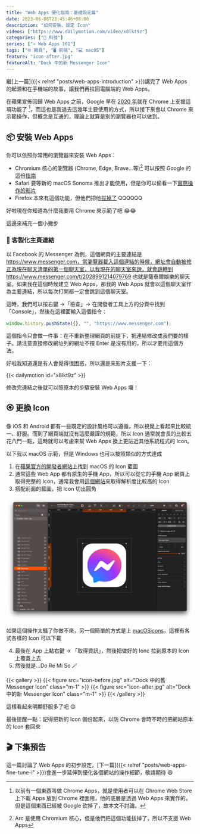```yaml
---
title: "Web Apps 優化指南：基礎設定篇"
date: 2023-06-08T23:45:46+08:00
description: "如何安裝、設定 Icon"
videos: ["https://www.dailymotion.com/video/x8lkt9z"]
categories: ["📱 科技"]
series: ["⚛ Web Apps 101"]
tags: ["🌐 網頁", "🖥️ 前端", "💻 macOS"]
feature: "icon-after.jpg"
featureAlt: "Dock 中的新 Messenger Icon"
---
```


繼[上一篇]({{< relref "posts/web-apps-introduction" >}})講完了 Web Apps 的起源和在手機端的故事，讓我們再拉回電腦端的 Web Apps。

在蘋果宣佈回歸 Web Apps 之前，Google 早在 [2020 年](https://web.archive.org/web/20200306015245/https://support.google.com/chrome_webstore/answer/3060053)就在 Chrome 上支援這項功能了 [^1]，而這也是我過去這幾年主要使用的方式，所以接下來會以 Chrome 來示範操作，但概念是互通的，理論上就算是別的瀏覽器也可以做到。

[^1]: 以前有一個東西叫做 Chrome Apps，就是使用者可以在 Chrome Web Store 上下載 Apps 放到 Chrome 裡面用，他的底層是透過 Web Apps 來實作的，但是這個東西已經被 Google 砍掉了，故本文不討論。

## 📦 安裝 Web Apps

你可以依照你常用的瀏覽器來安裝 Web Apps：

- Chromium 核心的瀏覽器 (Chrome, Edge, Brave...等)[^2] 可以按照 Google 的這份[指南](https://support.google.com/chrome_webstore/answer/3060053?hl=zh-Hant)
- Safari 要等新的 macOS Sonoma 推出才能使用，但是你可以偷看一下[實際操作的影片](https://www.youtube.com/live/GYkq9Rgoj8E?t=3303)
- Firefox 本來有這個功能，但他們把他[拔掉了](https://bugzilla.mozilla.org/show_bug.cgi?id=1682593) QQQQQQ

好啦現在你知道為什麼我要用 Chrome 來示範了吧 😂😂

這邊來補充一個小撇步

### 🔗 客製化主頁連結

以 Facebook 的 Messenger 為例，這個網頁的主要連結是 https://www.messenger.com，當瀏覽器載入這個連結的時候，網址會自動被修正為現在聊天清單的第一個聊天室，以我現在的聊天室來說，就會跳轉到 https://www.messenger.com/t/2028991214079769 也就是薩泰爾娛樂的聊天室。如果我在這個時候建立 Web Apps，那我的 Web Apps 就會以這個聊天室作為主要連結，所以每次打開都一定會跳到這個聊天室。

這時，我們可以按右鍵 →「檢查」→ 在開發者工具上方的分頁中找到「Console」，然後在這裡面輸入這個指令：

```javascript
window.history.pushState({}, "", "https://www.messenger.com");
```

這個指令只會做一件事：在不重新整理網頁的前提下，把連結修改成我們要的樣子。請注意直接修改網址列的網址不按 Enter 是沒有用的，所以才要用這個方法。

好啦我知道還是有人會覺得很困惑，所以還是來影片支援一下：

{{< dailymotion id="x8lkt9z" >}}

修改完連結之後就可以照原本的步驟安裝 Web Apps 囉！

[^2]: Arc 是使用 Chromium 核心，但是他們把這個功能拔掉了，所以不支援 Web Apps

## 🏵️ 更換 Icon

像 iOS 和 Android 都有一些既定的設計風格可以遵循，所以視覺上看起來比較統一、舒服。而到了網頁端就沒有這麼嚴謹的規範，所以 Icon 通常就會長的比較五花八門一點，這時就可以考慮來幫 Web Apps 換上更貼近其他系統程式的 Icon。

以下我以 macOS 示範，但是 Windows 也可以按照類似的方式達成

1. 在[蘋果官方的開發者網站](https://developer.apple.com/design/resources/#macos-apps)上找到 macOS 的 Icon 藍圖
2. 通常這些 Web App 都有原生的手機 App，所以可以從它的手機 App 網頁上取得完整的 Icon，通常我會用[這個網站](https://bendodson.com/projects/itunes-artwork-finder/)來取得解析度比較高的 Icon
3. 搭配前面的藍圖，把 Icon 切出圓角

![Messenger Icon 在 Sketch 中編輯](sketch-messenger-icon-demo.jpg "在 Sketch 上的話，你要找的功能是「圖層的 Clipping Mask」<br/>修圖的部分不會的自己估狗一下，本文不贅述，最後成品大概會長這樣")

如果這個操作太騷了你做不來，另一個簡單的方式是上 [macOSicons](https://macosicons.com)，這裡有各式各樣的 Icon 可以下載

4. 最後在 App 上點右鍵 → 「取得資訊」，然後把做好的 Ionc 拉到原本的 Icon 上覆蓋上去
5. 然後就是...Do Re Mi So 🪄

{{< gallery >}}
{{< figure src="icon-before.jpg" alt="Dock 中的舊 Messenger Icon" class="m-1" >}}
{{< figure src="icon-after.jpg" alt="Dock 中的新 Messenger Icon" class="m-1" >}}
{{< /gallery >}}
<figcaption class="text-center">這樣看起來明顯舒服多了吧 😌</figcaption>

最後提醒一點：記得把新的 Icon 備份起來，以防 Chrome 會時不時的把網站原本的 Icon 套回來

## 🎬 下集預告

這一篇討論了 Web Apps 的初步設定，[下一篇]({{< relref "posts/web-apps-fine-tune-i" >}})會進一步延伸到優化各個網站的操作細節，敬請期待 😆
